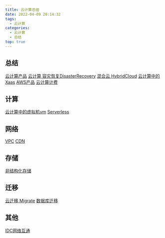 ```yaml
---
title: 云计算总结
date: 2022-04-09 20:14:32
tags:
  - 云计算
categories:
  - 云计算  
  - 总结
top: true  
---
```


<p></p>
<!-- more -->

## 总结
 [云计算产品](../../../../2022/04/30/cloudProduct/)
 [云计算 容灾恢复DisasterRecovery](../../../../2022/06/26/cloudDisasterRecovery/)
 [混合云 HybridCloud](../../../../2022/01/04/cloudHybridCloud/)
 [云计算中的Xaas](../../../../2019/02/07/xaas/) 
 [AWS产品](../../../../2022/05/01/awsArch/)
 [云计算计费](../../../../2022/05/21/cloudComputingBilling/)

## 计算 
 [云计算中的虚拟机vm](../../../../2020/07/29/vm/)
 [Serverless](../../../../2019/10/10/serverless/)

## 网络
 [VPC](../../../../2022/04/09/vpc/)
 [CDN](../../../../2022/01/15/cdn/)

## 存储 
 [非结构化存储](../../../../2019/10/08/storage/)

## 迁移
 [云迁移 Migrate](../../../../2021/06/27/cloudMigrate/)
 [数据库迁移](../../../../2022/04/11/dbMigrate/)

## 其他
 [IDC网络互通](../../../../2019/05/15/netConnection/)

 


 